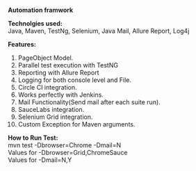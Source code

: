 <b>Automation framwork</b> 

<b>Technolgies used:</b><br>
Java, Maven, TestNg, Selenium, Java Mail, Allure Report, Log4j

<b>Features: </b> <br>
1. PageObject Model. <br>
2. Parallel test execution with TestNG<br>
3. Reporting with Allure Report<br>
4. Logging for both console level and File.<br>
5. Circle CI integration.<br>
6. Works perfectly with Jenkins.<br>
7. Mail Functionality(Send mail after each suite run).<br>
8. SauceLabs integration.<br>
9. Selenium Grid integration.<br>
10. Custom Exception for Maven arguments.<br>

<b>How to Run Test: </b><br>
mvn test -Dbrowser=Chrome -Dmail=N <br>
Values for -Dbrowser=Grid,ChromeSauce <br>
Values for -Dmail=N,Y <br>

